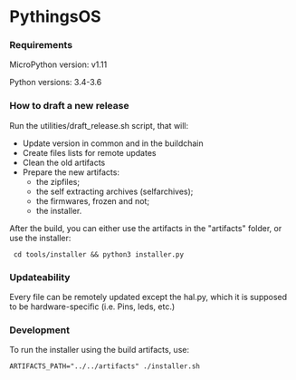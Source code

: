 # PythingsOS

### Requirements

MicroPython version: v1.11

Python versions: 3.4-3.6


### How to draft a new release

Run the utilities/draft_release.sh script, that will:

- Update version in common and in the buildchain
- Create files lists for remote updates
- Clean the old artifacts
- Prepare the new artifacts:
  - the zipfiles;
  - the self extracting archives (selfarchives);
  - the firmwares, frozen and not;
  - the installer.

 After the build, you can either use the artifacts in the "artifacts" folder, or use the installer:

     cd tools/installer && python3 installer.py

### Updateability

Every file can be remotely updated except the hal.py, which it is supposed to be hardware-specific (i.e. Pins, leds, etc.)

### Development

To run the installer using the build artifacts, use:

    ARTIFACTS_PATH="../../artifacts" ./installer.sh




